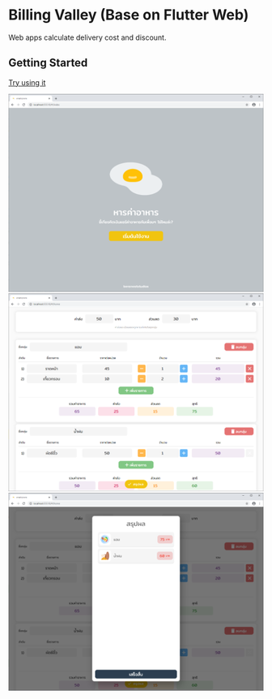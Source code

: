 # Billing Valley (Base on Flutter Web)

Web apps calculate delivery cost and discount.

## Getting Started

[Try using it](https://benznest.github.io/billing_valley/web/)

![Billing Valley ](screenshots/1.png)
![Billing Valley ](screenshots/2.png)
![Billing Valley ](screenshots/3.png)